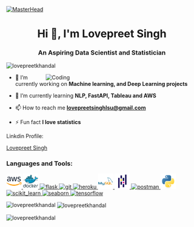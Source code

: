 [![MasterHead](https://cdn.pixabay.com/photo/2018/09/27/09/22/artificial-intelligence-3706562_960_720.jpg)](https://rishavchanda.io)

<h1 align="center">Hi 👋, I'm Lovepreet Singh</h1>
<h3 align="center">An Aspiring Data Scientist and Statistician</h3>



<p align="left"> <img src="https://komarev.com/ghpvc/?username=lovepreetkhandal&label=Profile%20views&color=0e75b6&style=flat" alt="lovepreetkhandal" /> </p>


<img align="right" alt="Coding" width="400" src="https://cdn.dribbble.com/users/1162077/screenshots/3848914/programmer.gif">

- 🔭 I’m currently working on **Machine learning, and Deep Learning projects**

- 🌱 I’m currently learning **NLP, FastAPI, Tableau and AWS**

- 📫 How to reach me **lovepreetsinghlsu@gmail.com**

- ⚡ Fun fact **I love statistics**

Linkdin Profile: <div class="badge-base LI-profile-badge" data-locale="en_US" data-size="medium" data-theme="dark" data-type="VERTICAL" data-vanity="lovepreet-singh-lsu" data-version="v1"><a class="badge-base__link LI-simple-link" href="https://www.linkedin.com/in/lovepreet-singh-lsu?trk=profile-badge">Lovepreet Singh</a></div>

<h3 align="left">Languages and Tools:</h3>
<p align="left"> <a href="https://aws.amazon.com" target="_blank" rel="noreferrer"> <img src="https://raw.githubusercontent.com/devicons/devicon/master/icons/amazonwebservices/amazonwebservices-original-wordmark.svg" alt="aws" width="40" height="40"/> </a> <a href="https://www.docker.com/" target="_blank" rel="noreferrer"> <img src="https://raw.githubusercontent.com/devicons/devicon/master/icons/docker/docker-original-wordmark.svg" alt="docker" width="40" height="40"/> </a> <a href="https://flask.palletsprojects.com/" target="_blank" rel="noreferrer"> <img src="https://www.vectorlogo.zone/logos/pocoo_flask/pocoo_flask-icon.svg" alt="flask" width="40" height="40"/> </a> <a href="https://git-scm.com/" target="_blank" rel="noreferrer"> <img src="https://www.vectorlogo.zone/logos/git-scm/git-scm-icon.svg" alt="git" width="40" height="40"/> </a> <a href="https://heroku.com" target="_blank" rel="noreferrer"> <img src="https://www.vectorlogo.zone/logos/heroku/heroku-icon.svg" alt="heroku" width="40" height="40"/> </a> <a href="https://www.mysql.com/" target="_blank" rel="noreferrer"> <img src="https://raw.githubusercontent.com/devicons/devicon/master/icons/mysql/mysql-original-wordmark.svg" alt="mysql" width="40" height="40"/> </a> <a href="https://pandas.pydata.org/" target="_blank" rel="noreferrer"> <img src="https://raw.githubusercontent.com/devicons/devicon/2ae2a900d2f041da66e950e4d48052658d850630/icons/pandas/pandas-original.svg" alt="pandas" width="40" height="40"/> </a> <a href="https://postman.com" target="_blank" rel="noreferrer"> <img src="https://www.vectorlogo.zone/logos/getpostman/getpostman-icon.svg" alt="postman" width="40" height="40"/> </a> <a href="https://www.python.org" target="_blank" rel="noreferrer"> <img src="https://raw.githubusercontent.com/devicons/devicon/master/icons/python/python-original.svg" alt="python" width="40" height="40"/> </a> <a href="https://scikit-learn.org/" target="_blank" rel="noreferrer"> <img src="https://upload.wikimedia.org/wikipedia/commons/0/05/Scikit_learn_logo_small.svg" alt="scikit_learn" width="40" height="40"/> </a> <a href="https://seaborn.pydata.org/" target="_blank" rel="noreferrer"> <img src="https://seaborn.pydata.org/_images/logo-mark-lightbg.svg" alt="seaborn" width="40" height="40"/> </a> <a href="https://www.tensorflow.org" target="_blank" rel="noreferrer"> <img src="https://www.vectorlogo.zone/logos/tensorflow/tensorflow-icon.svg" alt="tensorflow" width="40" height="40"/> </a> </p>

<p><img align="left" src="https://github-readme-stats.vercel.app/api/top-langs?username=lovepreetkhandal&show_icons=true&locale=en&layout=compact" alt="lovepreetkhandal" /></p>

<p>&nbsp;<img align="center" src="https://github-readme-stats.vercel.app/api?username=lovepreetkhandal&show_icons=true&locale=en" alt="lovepreetkhandal" /></p>

<p><img align="center" src="https://github-readme-streak-stats.herokuapp.com/?user=lovepreetkhandal&" alt="lovepreetkhandal" /></p>
